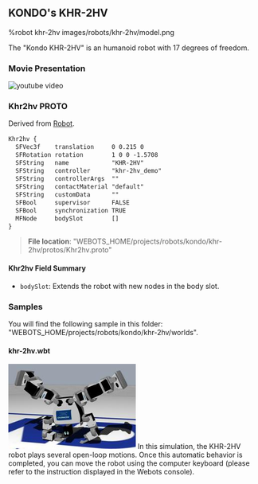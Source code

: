 ## KONDO's KHR-2HV

%robot khr-2hv images/robots/khr-2hv/model.png

The "Kondo KHR-2HV" is an humanoid robot with 17 degrees of freedom.

### Movie Presentation

![youtube video](https://www.youtube.com/watch?v=AtaGm9nR-EM)

### Khr2hv PROTO

Derived from [Robot](../reference/robot.md).

```
Khr2hv {
  SFVec3f    translation     0 0.215 0
  SFRotation rotation        1 0 0 -1.5708
  SFString   name            "KHR-2HV"
  SFString   controller      "khr-2hv_demo"
  SFString   controllerArgs  ""
  SFString   contactMaterial "default"
  SFString   customData      ""
  SFBool     supervisor      FALSE
  SFBool     synchronization TRUE
  MFNode     bodySlot        []
}
```

> **File location**: "WEBOTS\_HOME/projects/robots/kondo/khr-2hv/protos/Khr2hv.proto"

#### Khr2hv Field Summary

- `bodySlot`: Extends the robot with new nodes in the body slot.

### Samples

You will find the following sample in this folder: "WEBOTS\_HOME/projects/robots/kondo/khr-2hv/worlds".

#### khr-2hv.wbt

![khr-2hv.wbt.png](images/robots/khr-2hv/khr-2hv.wbt_thumbnail.jpg) In this simulation, the KHR-2HV robot plays several open-loop motions.
Once this automatic behavior is completed, you can move the robot using the computer keyboard (please refer to the instruction displayed in the Webots console).
